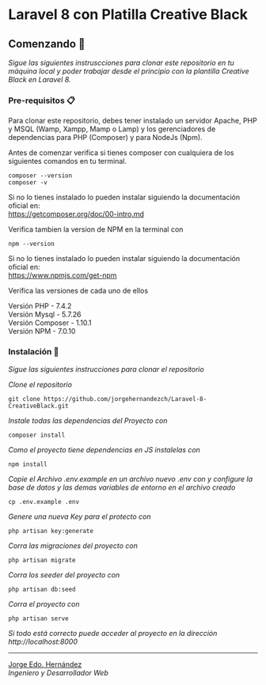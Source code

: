 # Laravel 8 con Platilla Creative Black

## Comenzando 🚀

_Sigue las siguientes instruscciones para clonar este repositorio en tu máquina local y poder trabajar desde el principio con la plantilla Creative Black en Laravel 8._

### Pre-requisitos 📋

Para clonar este repositorio, debes tener instalado un servidor Apache, PHP y MSQL (Wamp, Xampp, Mamp o Lamp) y los gerenciadores de dependencias para PHP (Composer) y para NodeJs (Npm).

Antes de comenzar verifica si tienes composer con cualquiera de los siguientes comandos en tu terminal.
```
composer --version 
composer -v
```
Si no lo tienes instalado lo pueden instalar siguiendo la documentación oficial en:  
https://getcomposer.org/doc/00-intro.md

Verifica tambien la version de NPM en la terminal con
```
npm --version
```
Si no lo tienes instalado lo pueden instalar siguiendo la documentación oficial en:  
https://www.npmjs.com/get-npm

Verifica las versiones de cada uno de ellos

Versión PHP - 7.4.2  
Versión Mysql - 5.7.26  
Versión Composer - 1.10.1  
Versión NPM - 7.0.10  

### Instalación 🔧

_Sigue las siguientes instrucciones para clonar el repositorio_

_Clone el repositorio_

```
git clone https://github.com/jorgehernandezch/Laravel-8-CreativeBlack.git
```

_Instale todas las dependencias del Proyecto con_

```
composer install
```

_Como el proyecto tiene dependencias en JS instalelas con_

```
npm install
```

_Copie el Archivo .env.example en un archivo nuevo .env con y configure la base de datos y las demas variables de entorno en el archivo creado_

```
cp .env.example .env
```

_Genere una nueva Key para el protecto con_

```
php artisan key:generate
```

_Corra las migraciones del proyecto con_

```
php artisan migrate
```

_Corra los seeder del proyecto con_

```
php artisan db:seed
```
_Corra el proyecto con_

```
php artisan serve
```

_Si todo está correcto puede acceder al proyecto en la dirección http://localhost:8000_


---
[Jorge Edo. Hernández](https://github.com/jorgehernandezch)  
_Ingeniero y Desarrollador Web_
